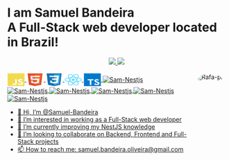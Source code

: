 # I am Samuel Bandeira </br> A Full-Stack web developer located in Brazil! 

<div align="center">
  <a href="https://github.com/Samuel-Bandeira">
  <img height="180em" src="https://github-readme-stats.vercel.app/api?username=samuel-bandeira&show_icons=true&theme=dracula&include_all_commits=true&count_private=true"/>
  <img height="180em" src="https://github-readme-stats.vercel.app/api/top-langs/?username=Samuel-Bandeira&layout=compact&langs_count=7&theme=dracula"/>
</div>
  
  <div style="display: inline_block"><br>
  <img align="center" alt="Rafa-Js" height="30" width="40" src="https://raw.githubusercontent.com/devicons/devicon/master/icons/javascript/javascript-plain.svg">
  <img align="center" alt="Rafa-HTML" height="30" width="40" src="https://raw.githubusercontent.com/devicons/devicon/master/icons/html5/html5-original.svg">
  <img align="center" alt="Rafa-CSS" height="30" width="40" src="https://raw.githubusercontent.com/devicons/devicon/master/icons/css3/css3-original.svg">
  <img align="center" alt="Rafa-React" height="30" width="40" src="https://raw.githubusercontent.com/devicons/devicon/master/icons/react/react-original.svg">
  <img align="center" alt="Rafa-Ts" height="30" width="40" src="https://raw.githubusercontent.com/devicons/devicon/master/icons/typescript/typescript-plain.svg">
  <img align="center" alt="Sam-Nestjs" height="30" width="40" src="https://cdn.jsdelivr.net/gh/devicons/devicon/icons/nestjs/nestjs-plain.svg" />          
  <img align="right" alt="Rafa-pic" height="150" style="border-radius:50px;" src="https://lh3.googleusercontent.com/fife/AAWUweXXokM9dzkMOdy_4bpFq1sc5zGvZrN1nXiGxzsoxhPE27ctMtqz7ACO0M9Ss0JOkvqkeBmCcczWzr2t5X3TkXz4CltOXThC00ELEhRTBplwUr3RScGqKy6VhcIU7SOR4gWk7SWW5zPNlB01r7HxzV24cxKQ5iMqaduBHbqBjtnq28bJvAJ6A6xWxhFr6ODyO7JU6MzvvMPs8ounjVBAVWeOKj1HxLSf79bvzVtxz3Fud3jcUIxJ3nTi0zmE46Q6hl5qpIvqj91TYbMpaPBezQmNcimCUialimMg-OjFp0I_Z1Fy2Y_UoJ2H4j-7uRt3GDm8jW3zRQzRq3U5-Qpe4EeSi03IQ5FHsyaBAOwIvrfmCT3ogfwuKhX4irN45GcbVe7ZsDFDvvK-TnBaydvcIxZ2S7WplxxQjPBAnnWYBLSq08s0erETWy8sPa0w2O8nPpIjvQ-gDwM3iB3fV2mLqUr2Pr4pUfax1nTMOd8LBor_nCEsCcCkqrA7LMgJLOu4vzEkjaZVXwtjVz0Ke1R4bDL3pIGWQ0gny0VD_ZTzM0HbEAc54z3iGHabocD993Mzil3G-83TK7z1-ft94r0GYxHLTf0dWXmhRqAPfFc4hwCAwubhoi-8iB20RlB_7c-xG_gNrIHnH069dR1CVwW5PK-GPFrkodnyQUMNfTB_T9WhfLl50lUnZl3J4mX98XAQpm4Ia3TWDi0u-omKVgFhLsEOAmYVLO91pOlBARNDR1Q0NKsFnyR7P0hf5n4h6yscM5TCNzoAAodUqCLe5OkwH3gzuoqg-pdYaJIK0n6lFnKz5hz_AUuA-oSTNnuR-9oHujaAqyZSoD4vwMVXn8ev-uCVEf242LsJhr3Z=s220-rw">
</div>
  <img align="center" alt="Sam-Nestjs" height="30" width="40"src="https://cdn.jsdelivr.net/gh/devicons/devicon/icons/adonisjs/adonisjs-original.svg" />
  <img align="center" alt="Sam-Nestjs" height="30" width="40"src="https://cdn.jsdelivr.net/gh/devicons/devicon/icons/graphql/graphql-plain.svg" />
  <img align="center" alt="Sam-Nestjs" height="30" width="40" src="https://cdn.jsdelivr.net/gh/devicons/devicon/icons/mysql/mysql-original.svg" />
  <img align="center" alt="Sam-Nestjs" height="30" width="40" src="https://cdn.jsdelivr.net/gh/devicons/devicon/icons/mongodb/mongodb-original.svg" />
  <img align="center" alt="Sam-Nestjs" height="30" width="40" src="https://cdn.jsdelivr.net/gh/devicons/devicon/icons/materialui/materialui-original.svg" />
 

- 👋 Hi, I’m @Samuel-Bandeira
- 👀 I’m interested in working as a Full-Stack web developer
- 🌱 I’m currently improving my NestJS knowledge
- 💞️ I’m looking to collaborate on Backend, Frontend and Full-Stack projects
- 📫 How to reach me: samuel.bandeira.oliveira@gmail.com
